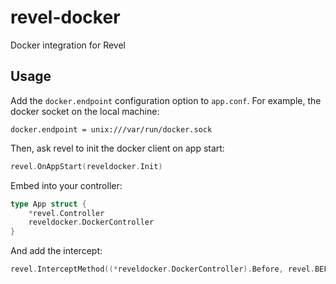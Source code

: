 revel-docker
============

Docker integration for Revel

Usage
-----

Add the `docker.endpoint` configuration option to `app.conf`. For example, the docker socket on the local machine:

```
docker.endpoint = unix:///var/run/docker.sock
```

Then, ask revel to init the docker client on app start:

```go
revel.OnAppStart(reveldocker.Init)
```

Embed into your controller:

```go
type App struct {
	*revel.Controller
	reveldocker.DockerController
}
```

And add the intercept:

```go
revel.InterceptMethod((*reveldocker.DockerController).Before, revel.BEFORE)
```
